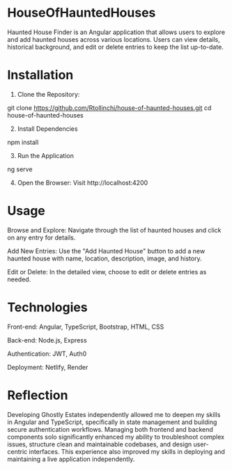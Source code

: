 # HouseOfHauntedHouses

Haunted House Finder is an Angular application that allows users to explore and add haunted houses across various locations. Users can view details, historical background, and edit or delete entries to keep the list up-to-date.

# Installation

1. Clone the Repository:

git clone https://github.com/Rtollinchi/house-of-haunted-houses.git
cd house-of-haunted-houses

2. Install Dependencies

npm install

3. Run the Application

ng serve

4. Open the Browser: Visit http://localhost:4200

# Usage

Browse and Explore: Navigate through the list of haunted houses and click on any entry for details.

Add New Entries: Use the "Add Haunted House" button to add a new haunted house with name, location, description, image, and history.

Edit or Delete: In the detailed view, choose to edit or delete entries as needed.

# Technologies

Front-end: Angular, TypeScript, Bootstrap, HTML, CSS

Back-end: Node.js, Express

Authentication: JWT, Auth0

Deployment: Netlify, Render

# Reflection

Developing Ghostly Estates independently allowed me to deepen my skills in Angular and TypeScript, specifically in state management and building secure authentication workflows. Managing both frontend and backend components solo significantly enhanced my ability to troubleshoot complex issues, structure clean and maintainable codebases, and design user-centric interfaces. This experience also improved my skills in deploying and maintaining a live application independently.

